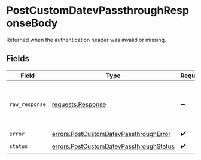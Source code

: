 # PostCustomDatevPassthroughResponseBody

Returned when the authentication header was invalid or missing.


## Fields

| Field                                                                                              | Type                                                                                               | Required                                                                                           | Description                                                                                        |
| -------------------------------------------------------------------------------------------------- | -------------------------------------------------------------------------------------------------- | -------------------------------------------------------------------------------------------------- | -------------------------------------------------------------------------------------------------- |
| `raw_response`                                                                                     | [requests.Response](https://requests.readthedocs.io/en/latest/api/#requests.Response)              | :heavy_minus_sign:                                                                                 | Raw HTTP response; suitable for custom response parsing                                            |
| `error`                                                                                            | [errors.PostCustomDatevPassthroughError](../../models/errors/postcustomdatevpassthrougherror.md)   | :heavy_check_mark:                                                                                 | N/A                                                                                                |
| `status`                                                                                           | [errors.PostCustomDatevPassthroughStatus](../../models/errors/postcustomdatevpassthroughstatus.md) | :heavy_check_mark:                                                                                 | N/A                                                                                                |